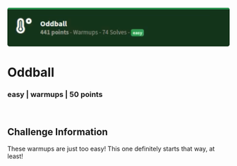 ![](images/10-header.png)

# Oddball
### easy | warmups | 50 points  
<br/>

## Challenge Information
These warmups are just too easy! This one definitely starts that way, at least!
<br/><br />